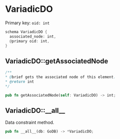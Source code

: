 # VariadicDO

Primary key: `oid: int`

```rust
schema VariadicDO {
  associated_node: int,
  @primary oid: int,
}
```
## VariadicDO::getAssociatedNode

```java
/**
* @brief gets the associated node of this element.
* @return int
*/
```
```rust
pub fn getAssociatedNode(self: VariadicDO) -> int;
```
## VariadicDO::\_\_all\_\_

Data constraint method.

```rust
pub fn __all__(db: GoDB) -> *VariadicDO;
```
